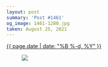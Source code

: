```yaml
---
layout: post
summary: 'Post #1461'
og_image: 1461-1280.jpg
taken: August 25, 2021
---
```


<div class="post">
 <time>
  <a href="/1461">
   {{ page.date | date: "%B %-d, %Y" }}
  </a>
 </time>
 <a href="/1461">
  <figure data-taken="8/25/2021">
   <img sizes="(min-width: 700px) 50vw, calc(100vw - 2rem)" src="{{ site.assets_url }}/1461-640.jpg" srcset="{{ site.assets_url }}/1461-320.jpg 320w, {{ site.assets_url }}/1461-640.jpg 640w, {{ site.assets_url }}/1461-960.jpg 960w, {{ site.assets_url }}/1461-1280.jpg 1280w"/>
  </figure>
 </a>
</div>
